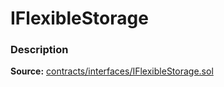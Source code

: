 # IFlexibleStorage

### Description <a href="description" id="description"></a>

**Source:** [contracts/interfaces/IFlexibleStorage.sol](https://github.com/perifinance/peri-finance/blob/master/contracts/interfaces/IFlexibleStorage.sol)
